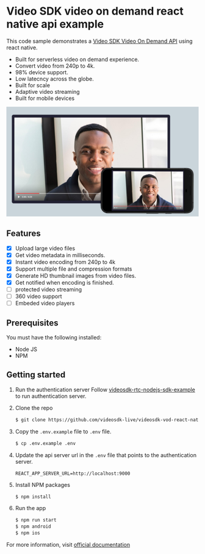 # Video SDK video on demand react native api example

This code sample demonstrates a [Video SDK Video On Demand API](https://docs.videosdk.live/docs/overview/video-on-demand/introduction) using react native.

- Built for serverless video on demand experience.
- Convert video from 240p to 4k.
- 98% device support.
- Low latecncy across the globe.
- Built for scale
- Adaptive video streaming
- Built for mobile devices

![video-on-demand.jpg](./public/video-on-demand.jpg)

## Features

- [x] Upload large video files
- [x] Get video metadata in milliseconds.
- [x] Instant video encoding from 240p to 4k
- [x] Support multiple file and compression formats
- [x] Generate HD thumbnail images from video files.
- [x] Get notified when encoding is finished.
- [ ] protected video streaming
- [ ] 360 video support
- [ ] Embeded video players

## Prerequisites

You must have the following installed:

- Node JS
- NPM

## Getting started

1. Run the authentication server
   Follow [videosdk-rtc-nodejs-sdk-example](https://github.com/videosdk-live/videosdk-rtc-nodejs-sdk-example) to run authentication server.

2. Clone the repo

   ```sh
   $ git clone https://github.com/videosdk-live/videosdk-vod-react-native-api-example.git
   ```

3. Copy the `.env.example` file to `.env` file.

   ```sh
   $ cp .env.example .env
   ```

4. Update the api server url in the `.env` file that points to the authentication server.

   ```
   REACT_APP_SERVER_URL=http://localhost:9000
   ```

5. Install NPM packages

   ```sh
   $ npm install
   ```

6. Run the app

   ```sh
   $ npm run start
   $ npm android
   $ npm ios
   ```

For more information, visit [official documentation](https://docs.videosdk.live/docs/video-on-demand/intro)
